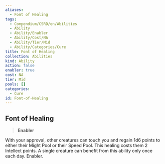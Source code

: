 ```yaml
---
aliases:
  - Font of Healing
tags:
  - Compendium/CSRD/en/Abilities
  - Ability
  - Ability/Enabler
  - Ability/Cost/NA
  - Ability/Tier/Mid
  - Ability/Categories/Cure
title: Font of Healing
collection: Abilities
kind: Ability
action: false
enabler: true
cost: NA
tier: Mid
pools: []
categories:
  - Cure
id: Font-of-Healing
---
```

## Font of Healing    
>**Enabler**  
    
With your approval, other creatures can touch you and regain 1d6 points to either their Might Pool or their Speed Pool. This healing costs them 2 Intellect points. A single creature can benefit from this ability only once each day. Enabler.
